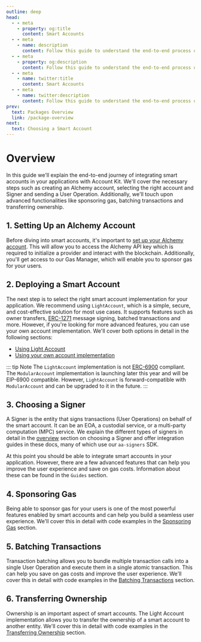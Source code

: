 ```yaml
---
outline: deep
head:
  - - meta
    - property: og:title
      content: Smart Accounts
  - - meta
    - name: description
      content: Follow this guide to understand the end-to-end process of integrating smart accounts in your applications with Account Kit.
  - - meta
    - property: og:description
      content: Follow this guide to understand the end-to-end process of integrating smart accounts in your applications with Account Kit.
  - - meta
    - name: twitter:title
      content: Smart Accounts
  - - meta
    - name: twitter:description
      content: Follow this guide to understand the end-to-end process of integrating smart accounts in your applications with Account Kit.
prev:
  text: Packages Overview
  link: /package-overview
next:
  text: Choosing a Smart Account
---
```


# Overview

In this guide we'll explain the end-to-end journey of integrating smart accounts in your applications with Account Kit. We'll cover the necessary steps such as creating an Alchemy account, selecting the right account and Signer and sending a User Operation. Additionally, we'll touch upon advanced functionalities like sponsoring gas, batching transactions and transferring ownership.

## 1. Setting Up an Alchemy Account

Before diving into smart accounts, it's important to [set up your Alchemy account](https://dashboard.alchemy.com/signup/?a=aa-docs). This will allow you to access the Alchemy API key which is required to initialize a provider and interact with the blockchain. Additionally, you'll get access to our Gas Manager, which will enable you to sponsor gas for your users.

## 2. Deploying a Smart Account

The next step is to select the right smart account implementation for your application. We recommend using `LightAccount`, which is a simple, secure, and cost-effective solution for most use cases. It supports features such as owner transfers, [ERC-1271](https://eips.ethereum.org/EIPS/eip-1271) message signing, batched transactions and more. However, if you're looking for more advanced features, you can use your own account implementation. We'll cover both options in detail in the following sections:

- [Using Light Account](/smart-accounts/accounts/guides/light-account)
- [Using your own account implementation](/smart-accounts/accounts/guides/using-your-own)

::: tip Note
The `LightAccount` implementation is not [ERC-6900](/smart-accounts/accounts/guides/modular-account) compliant. The `ModularAccount` implementation is launching later this year and will be EIP-6900 compatible. However, `LightAccount` is forward-compatible with `ModularAccount` and can be upgraded to it in the future.
:::

## 3. Choosing a Signer

A Signer is the entity that signs transactions (User Operations) on behalf of the smart account. It can be an EOA, a custodial service, or a multi-party computation (MPC) service. We explain the different types of signers in detail in the [overview](signers/choosing-a-signer) section on choosing a Signer and offer integration guides in these docs, many of which use our `aa-signers` SDK.

At this point you should be able to integrate smart accounts in your application. However, there are a few advanced features that can help you improve the user experience and save on gas costs. Information about these can be found in the `Guides` section.

## 4. Sponsoring Gas

Being able to sponsor gas for your users is one of the most powerful features enabled by smart accounts and can help you build a seamless user experience. We'll cover this in detail with code examples in the [Sponsoring Gas](/tutorials/sponsoring-gas/sponsoring-gas) section.

## 5. Batching Transactions

Transaction batching allows you to bundle multiple transaction calls into a single User Operation and execute them in a single atomic transaction. This can help you save on gas costs and improve the user experience. We'll cover this in detail with code examples in the [Batching Transactions](/tutorials/batching-transactions) section.

## 6. Transferring Ownership

Ownership is an important aspect of smart accounts. The Light Account implementation allows you to transfer the ownership of a smart account to another entity. We'll cover this in detail with code examples in the [Transferring Ownership](/tutorials/transferring-ownership) section.
